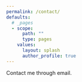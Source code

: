 ```yaml
---
permalink: /contact/
defaults:
  # _pages
  - scope:
      path: ""
      type: pages
    values:
      layout: splash
      author_profile: true
---
```


Contact me through email.